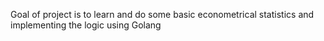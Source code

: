 Goal of project is to learn and do some basic econometrical statistics and implementing the logic using Golang